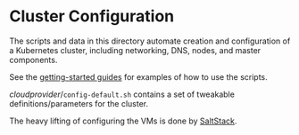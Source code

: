 # Cluster Configuration

The scripts and data in this directory automate creation and configuration of a Kubernetes cluster, including networking, DNS, nodes, and master components.

See the [getting-started guides](../docs/getting-started-guides) for examples of how to use the scripts.

*cloudprovider*/`config-default.sh` contains a set of tweakable definitions/parameters for the cluster.

The heavy lifting of configuring the VMs is done by [SaltStack](http://www.saltstack.com/).
